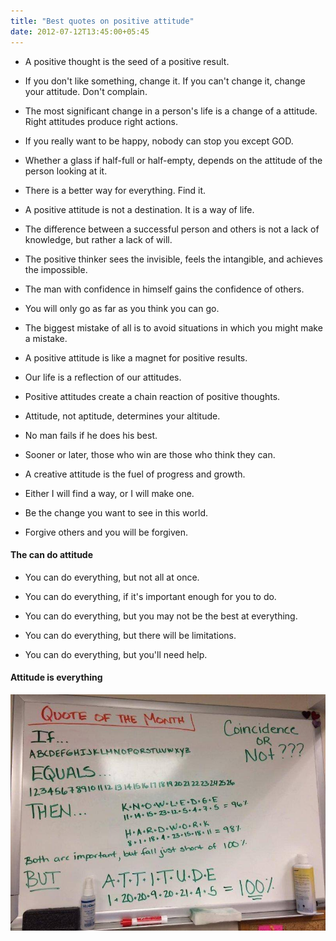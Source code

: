 ```yaml
---
title: "Best quotes on positive attitude"
date: 2012-07-12T13:45:00+05:45
---
```


- A positive thought is the seed of a positive result.

- If you don't like something, change it. If you can't change it, change your attitude. Don't complain.

- The most significant change in a person's life is a change of a attitude. Right attitudes produce right actions.

- If you really want to be happy, nobody can stop you except GOD.

- Whether a glass if half-full or half-empty, depends on the attitude of the person looking at it.

- There is a better way for everything. Find it.

- A positive attitude is not a destination. It is a way of life.

- The difference between a successful person and others is not a lack of knowledge, but rather a lack of will.

- The positive thinker sees the invisible, feels the intangible, and achieves the impossible.

- The man with confidence in himself gains the confidence of others.

- You will only go as far as you think you can go.

- The biggest mistake of all is to avoid situations in which you might make a mistake.

- A positive attitude is like a magnet for positive results.

- Our life is a reflection of our attitudes.

- Positive attitudes create a chain reaction of positive thoughts.

- Attitude, not aptitude, determines your altitude.

- No man fails if he does his best.

- Sooner or later, those who win are those who think they can.

- A creative attitude is the fuel of progress and growth.

- Either I will find a way, or I will make one.

- Be the change you want to see in this world.

- Forgive others and you will be forgiven.

#### The can do attitude

- You can do everything, but not all at once.

- You can do everything, if it's important enough for you to do.

- You can do everything, but you may not be the best at everything.

- You can do everything, but there will be limitations.

- You can do everything, but you'll need help.

#### Attitude is everything

![attitude-is-everything](/uploads/20120712-attitude-is-everything.jpg)
